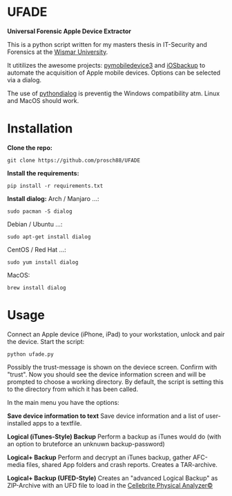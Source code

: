 # UFADE
**Universal Forensic Apple Device Extractor**

This is a python script written for my masters thesis in IT-Security and Forensics at the [Wismar University](https://www.hs-wismar.de/).

It utitilizes the awesome projects: [pymobiledevice3](https://github.com/doronz88/pymobiledevice3) and [iOSbackup](https://github.com/avibrazil/iOSbackup) to automate the acquisition of Apple mobile devices. Options can be selected via a dialog.

The use of [pythondialog](https://github.com/frougon/pythondialog) is preventig the Windows compatibility atm. Linux and MacOS should work.

# Installation

**Clone the repo:**
```
git clone https://github.com/prosch88/UFADE
```
**Install the requirements:**
```
pip install -r requirements.txt 
```
**Install dialog:**
Arch / Manjaro ...:
```
sudo pacman -S dialog
```
Debian / Ubuntu ...:
```
sudo apt-get install dialog
```
CentOS / Red Hat ...:
```
sudo yum install dialog
```
MacOS:
```
brew install dialog
```

# Usage

Connect an Apple device (iPhone, iPad) to your workstation, unlock and pair the device.
Start the script:
```
python ufade.py
```
Possibly the trust-message is shown on the deviece screen. Confirm with "trust".
Now you should see the device information screen and will be prompted to choose a working directory.
By default, the script is setting this to the directory from which it has been called.

In the main menu you have the options:

**Save device information to text** 
Save device information and a list of user-installed apps to a textfile.

**Logical (iTunes-Style) Backup** 
Perform a backup as iTunes would do (with an option to bruteforce an unknuwn backup-password)

**Logical+ Backup**
Perform and decrypt an iTunes backup, gather AFC-media files, shared App folders and crash reports. Creates a TAR-archive.

**Logical+ Backup (UFED-Style)**
Creates an "advanced Logical Backup" as ZIP-Archive with an UFD file to load in the [Cellebrite Physical Analyzer©](https://cellebrite.com/de/cellebrite-physical-analyzer-de/)





